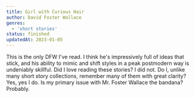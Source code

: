 ```yaml
---
title: Girl with Curious Hair
author: David Foster Wallace
genres:
  - 'short stories'
status: finished
updatedAt: 2023-01-05
---
```


This is the only DFW I've read. I think he's impressively full of ideas that stick, and his ability to mimic and shift styles in a peak postmodern way is undeniably skillful. Did I love reading these stories? I did not. Do I, unlike many short story collections, remember many of them with great clarity? Yes, yes I do. Is my primary issue with Mr. Foster Wallace the bandana? Probably.